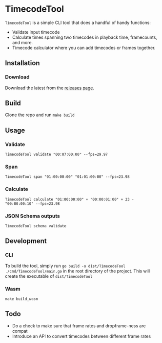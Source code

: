 # TimecodeTool

`TimecodeTool` is a simple CLI tool that does a handful of handy functions:
- Validate input timecode
- Calculate times spanning two timecodes in playback time, framecounts, and more.
- Timecode calculator where you can add timecodes or frames together.

## Installation

### Download

Download the latest from the [releases page](https://github.com/marcrleonard/TimecodeTool/releases).

## Build

Clone the repo and run `make build`

## Usage

### Validate
`TimecodeTool validate "00:07:00;00" --fps=29.97`

### Span
`TimecodeTool span "01:00:00:00" "01:01:00:00" --fps=23.98`

### Calculate
`TimecodeTool calculate "01:00:00:00" + "00:00:01:00" + 23 - "00:00:00:10" --fps=23.98`

### JSON Schema outputs
`TimecodeTool schema validate`

## Development

### CLI
To build the tool, simply run `go build -o dist/TimecodeTool ./cmd/TimecodeTool/main.go` in the root directory of the project. This will create the executable of `dist/TimecodeTool`

### Wasm
`make build_wasm`

## Todo
- Do a check to make sure that frame rates and dropframe-ness are compat
- Introduce an API to convert timecodes between different frame rates